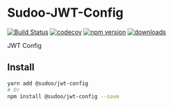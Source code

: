 # Sudoo-JWT-Config

[![Build Status](https://travis-ci.com/SudoDotDog/Sudoo-JWT-Config.svg?branch=master)](https://travis-ci.com/SudoDotDog/Sudoo-JWT-Config)
[![codecov](https://codecov.io/gh/SudoDotDog/Sudoo-JWT-Config/branch/master/graph/badge.svg)](https://codecov.io/gh/SudoDotDog/Sudoo-JWT-Config)
[![npm version](https://badge.fury.io/js/%40sudoo%2Fjwt-config.svg)](https://www.npmjs.com/package/@sudoo/jwt-config)
[![downloads](https://img.shields.io/npm/dm/@sudoo/jwt-config.svg)](https://www.npmjs.com/package/@sudoo/jwt-config)

JWT Config

## Install

```sh
yarn add @sudoo/jwt-config
# Or
npm install @sudoo/jwt-config --save
```
